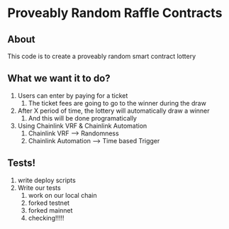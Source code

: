 # Proveably Random Raffle Contracts

## About

This code is to create a proveably random smart contract lottery 

## What we want it to do?

1. Users can enter by paying for a ticket
   1. The ticket fees are going to go to the winner during the draw 
2. After X period of time, the lottery will automatically draw a winner 
   1. And this will be done programatically
3. Using Chainlink VRF & Chainlink Automation 
    1. Chainlink VRF --> Randomness
    2. Chainlink Automation --> Time based Trigger

## Tests!

1. write deploy scripts
2. Write our tests
   1. work on our local chain
   2. forked testnet
   3. forked mainnet
   4. checking!!!!!

